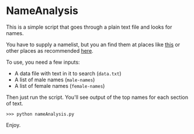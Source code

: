 # NameAnalysis

This is a simple script that goes through a plain text file and looks for names. 

You have to supply a namelist, but you an find them at places like [this](http://www.outpost9.com/files/WordLists.html)
or other places as recommended [here](http://stackoverflow.com/questions/1803628/raw-list-of-person-names).

To use, you need a few inputs:

* A data file with text in it to search (``data.txt``)
* A list of male names (``male-names``)
* A list of female names (``female-names``)
    
Then just run the script. You'll see output of the top names for each section of text.

```
>>> python nameAnalysis.py
```
Enjoy. 
